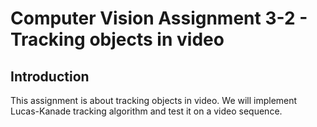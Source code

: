 # Computer Vision Assignment 3-2 - Tracking objects in video

## Introduction

This assignment is about tracking objects in video. We will implement Lucas-Kanade tracking algorithm and test it on a video sequence.
